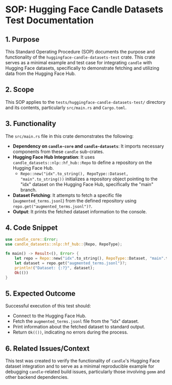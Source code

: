 # SOP: Hugging Face Candle Datasets Test Documentation

## 1. Purpose
This Standard Operating Procedure (SOP) documents the purpose and functionality of the `huggingface-candle-datasets-test` crate. This crate serves as a minimal example and test case for integrating `candle` with Hugging Face datasets, specifically to demonstrate fetching and utilizing data from the Hugging Face Hub.

## 2. Scope
This SOP applies to the `tests/huggingface-candle-datasets-test/` directory and its contents, particularly `src/main.rs` and `Cargo.toml`.

## 3. Functionality
The `src/main.rs` file in this crate demonstrates the following:
-   **Dependency on `candle-core` and `candle-datasets`**: It imports necessary components from these `candle` sub-crates.
-   **Hugging Face Hub Integration**: It uses `candle_datasets::nlp::hf_hub::Repo` to define a repository on the Hugging Face Hub.
    -   `Repo::new("idx".to_string(), RepoType::Dataset, "main".to_string())` initializes a repository object pointing to the "idx" dataset on the Hugging Face Hub, specifically the "main" branch.
-   **Dataset Fetching**: It attempts to fetch a specific file (`augmented_terms.jsonl`) from the defined repository using `repo.get("augmented_terms.jsonl")?`.
-   **Output**: It prints the fetched dataset information to the console.

## 4. Code Snippet
```rust
use candle_core::Error;
use candle_datasets::nlp::hf_hub::{Repo, RepoType};

fn main() -> Result<(), Error> {
    let repo = Repo::new("idx".to_string(), RepoType::Dataset, "main".to_string());
    let dataset = repo.get("augmented_terms.jsonl")?;
    println!("Dataset: {:?}", dataset);
    Ok(())
}
```

## 5. Expected Outcome
Successful execution of this test should:
-   Connect to the Hugging Face Hub.
-   Fetch the `augmented_terms.jsonl` file from the "idx" dataset.
-   Print information about the fetched dataset to standard output.
-   Return `Ok(())`, indicating no errors during the process.

## 6. Related Issues/Context
This test was created to verify the functionality of `candle`'s Hugging Face dataset integration and to serve as a minimal reproducible example for debugging `candle`-related build issues, particularly those involving `gemm` and other backend dependencies.
